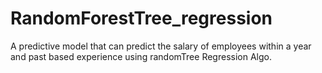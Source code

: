 # RandomForestTree_regression
A predictive model that can predict the salary of employees within a year and past based experience 
using randomTree Regression Algo.
